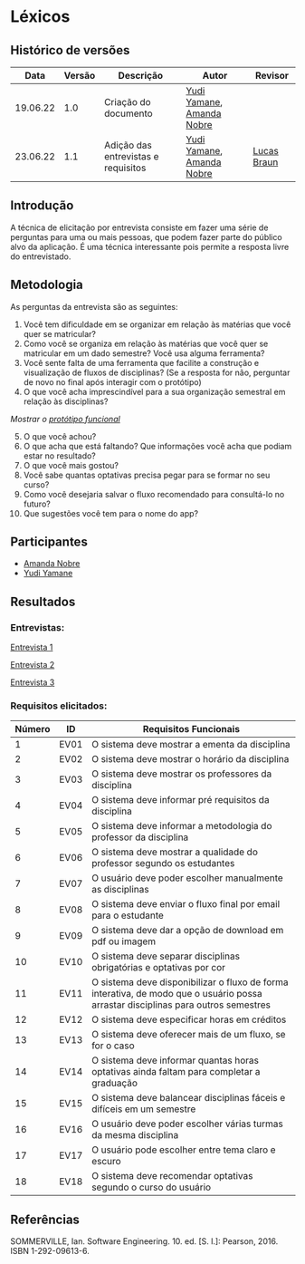 # Léxicos

## Histórico de versões
| Data     | Versão | Descrição                           | Autor                                                                                     | Revisor                                |
| -------- | ------ | ----------------------------------- | ----------------------------------------------------------------------------------------- | -------------------------------------- |
| 19.06.22 | 1.0    | Criação do documento                | [Yudi Yamane](https://github.com/yudi-azvd), [Amanda Nobre](https://github.com/AmandaNbr) |                                        |
| 23.06.22 | 1.1    | Adição das entrevistas e requisitos | [Yudi Yamane](https://github.com/yudi-azvd), [Amanda Nobre](https://github.com/AmandaNbr) | [Lucas Braun](https://github.com/lbvx) |

## Introdução

A técnica de elicitação por entrevista consiste em fazer uma série de perguntas para uma ou mais pessoas, que podem
fazer parte do público alvo da aplicação. É uma técnica interessante pois permite a resposta livre do entrevistado. 

## Metodologia

As perguntas da entrevista são as seguintes:

1. Você tem dificuldade em se organizar em relação às matérias que você quer se matricular?
2. Como você se organiza em relação às matérias que você quer se matricular em um dado semestre? Você usa alguma ferramenta?
3. Você sente falta de uma ferramenta que facilite a construção e visualização de fluxos de disciplinas? 
(Se a resposta for não, perguntar de novo no final após interagir com o protótipo)
4. O que você acha imprescindível para a sua organização semestral em relação às disciplinas?
	
_Mostrar o [protótipo funcional](https://fluxoagil.herokuapp.com/)_

5. O que você achou? 
6. O que acha que está faltando? Que informações você acha que podiam estar no resultado?
7. O que você mais gostou?
8. Você sabe quantas optativas precisa pegar para se formar no seu curso?
9. Como você desejaria salvar o fluxo recomendado para consultá-lo no futuro?
10. Que sugestões você tem para o nome do app?

## Participantes

- [Amanda Nobre](https://github.com/AmandaNbr)
- [Yudi Yamane](https://github.com/yudi-azvd)

## Resultados

### Entrevistas:

[Entrevista 1](Base/AbordagemNaoEspecifica/elicitacao/entrevista-1.md)

[Entrevista 2](Base/AbordagemNaoEspecifica/elicitacao/entrevista-2.md)

[Entrevista 3](Base/AbordagemNaoEspecifica/elicitacao/entrevista-3.md)

### Requisitos elicitados:

| Número | ID   | Requisitos Funcionais                                                                                                             |
| ------ | ---- | --------------------------------------------------------------------------------------------------------------------------------- |
| 1      | EV01 | O sistema deve mostrar a ementa da disciplina                                                                                     |
| 2      | EV02 | O sistema deve mostrar o horário da disciplina                                                                                    |
| 3      | EV03 | O sistema deve mostrar os professores da disciplina                                                                               |
| 4      | EV04 | O sistema deve informar pré requisitos da disciplina                                                                              |
| 5      | EV05 | O sistema deve informar a metodologia do professor da disciplina                                                                  |
| 6      | EV06 | O sistema deve mostrar a qualidade do professor segundo os estudantes                                                             |
| 7      | EV07 | O usuário deve poder escolher manualmente as disciplinas                                                                          |
| 8      | EV08 | O sistema deve enviar o fluxo final por email para o estudante                                                                    |
| 9      | EV09 | O sistema deve dar a opção de download em pdf ou imagem                                                                           |
| 10     | EV10 | O sistema deve separar disciplinas obrigatórias e optativas por cor                                                               |
| 11     | EV11 | O sistema deve disponibilizar o fluxo de forma interativa, de modo que o usuário possa arrastar disciplinas para outros semestres |
| 12     | EV12 | O sistema deve especificar horas em créditos                                                                                      |
| 13     | EV13 | O sistema deve oferecer mais de um fluxo, se for o caso                                                                           |
| 14     | EV14 | O sistema deve informar quantas horas optativas ainda faltam para completar a graduação                                           |
| 15     | EV15 | O sistema deve balancear disciplinas fáceis e difíceis em um semestre                                                             |
| 16     | EV16 | O usuário deve poder escolher várias turmas da mesma disciplina                                                                   |
| 17     | EV17 | O usuário pode escolher entre tema claro e escuro                                                                                 |
| 18     | EV18 | O sistema deve recomendar  optativas segundo o curso do usuário                                                                   |

## Referências

SOMMERVILLE, Ian. Software Engineering. 10. ed. [S. l.]: Pearson, 2016. ISBN 1-292-09613-6.